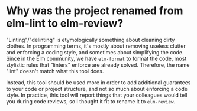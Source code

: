 # Why was the project renamed from elm-lint to elm-review?

"Linting"/"delinting" is etymologically something about cleaning dirty clothes. In programming terms, it's mostly about removing useless clutter and enforcing a coding style, and sometimes about simplifying the code. Since in the Elm community, we have `elm-format` to format the code, most stylistic rules that "linters" enforce are already solved. Therefore, the name "lint" doesn't match what this tool does.

Instead, this tool should be used more in order to add additional guarantees to your code or project structure, and not so much about enforcing a code style. In practice, this tool will report things that your colleagues would tell you during code reviews, so I thought it fit to rename it to `elm-review`.
